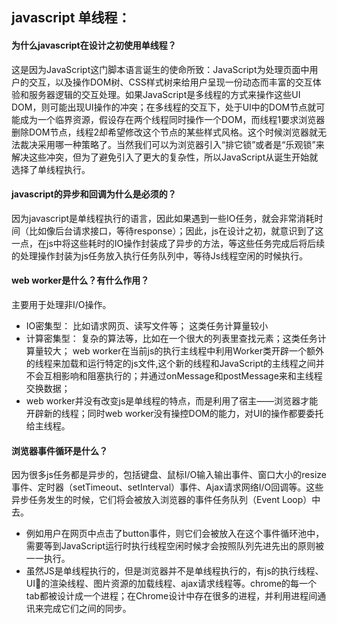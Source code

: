 ## javascript 单线程：

#### 为什么javascript在设计之初使用单线程？
这是因为JavaScript这门脚本语言诞生的使命所致：JavaScript为处理页面中用户的交互，以及操作DOM树、CSS样式树来给用户呈现一份动态而丰富的交互体验和服务器逻辑的交互处理。如果JavaScript是多线程的方式来操作这些UI DOM，则可能出现UI操作的冲突；在多线程的交互下，处于UI中的DOM节点就可能成为一个临界资源，假设存在两个线程同时操作一个DOM，而线程1要求浏览器删除DOM节点，线程2却希望修改这个节点的某些样式风格。这个时候浏览器就无法裁决采用哪一种策略了。当然我们可以为浏览器引入“排它锁”或者是“乐观锁”来解决这些冲突，但为了避免引入了更大的复杂性，所以JavaScript从诞生开始就选择了单线程执行。

#### javascript的异步和回调为什么是必须的？
因为javascript是单线程执行的语言，因此如果遇到一些IO任务，就会非常消耗时间（比如像后台请求接口，等待response）；因此，js在设计之初，就意识到了这一点，在js中将这些耗时的IO操作封装成了异步的方法，等这些任务完成后将后续的处理操作封装为js任务放入执行任务队列中，等待Js线程空闲的时候执行。

#### web worker是什么？有什么作用？
主要用于处理非I/O操作。
- IO密集型： 比如请求网页、读写文件等； 这类任务计算量较小
- 计算密集型： 复杂的算法等，比如在一个很大的列表里查找元素；这类任务计算量较大；
web worker在当前js的执行主线程中利用Worker类开辟一个额外的线程来加载和运行特定的js文件,这个新的线程和JavaScript的主线程之间并不会互相影响和阻塞执行的；并通过onMessage和postMessage来和主线程交换数据；
- web worker并没有改变js是单线程的特点，而是利用了宿主——浏览器才能开辟新的线程；同时web worker没有操控DOM的能力，对UI的操作都要委托给主线程。

#### 浏览器事件循环是什么？
因为很多js任务都是异步的，包括键盘、鼠标I/O输入输出事件、窗口大小的resize事件、定时器（setTimeout、setInterval）事件、Ajax请求网络I/O回调等。这些异步任务发生的时候，它们将会被放入浏览器的事件任务队列（Event Loop）中去。
- 例如用户在网页中点击了button事件，则它们会被放入在这个事件循环池中，需要等到JavaScript运行时执行线程空闲时候才会按照队列先进先出的原则被一一执行。
- 虽然JS是单线程执行的，但是浏览器并不是单线程执行的，有js的执行线程、UI的渲染线程、图片资源的加载线程、ajax请求线程等。chrome的每一个tab都被设计成一个进程；在Chrome设计中存在很多的进程，并利用进程间通讯来完成它们之间的同步。